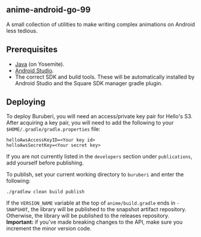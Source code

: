 ## anime-android-go-99

A small collection of utilities to make writing complex animations on Android less tedious.

## Prerequisites

- [Java](http://support.apple.com/kb/DL1572) (on Yosemite).
- [Android Studio](http://developer.android.com/sdk/index.html).
- The correct SDK and build tools. These will be automatically installed by Android Studio and the Square SDK manager gradle plugin.

## Deploying

To deploy Buruberi, you will need an access/private key pair for Hello's S3. After acquiring a key pair, you will need to add the following to your `$HOME/.gradle/gradle.properties` file:

    helloAwsAccessKeyID=<Your key id>
    helloAwsSecretKey=<Your secret key>

If you are not currently listed in the `developers` section under `publications`, add yourself before publishing.

To publish, set your current working directory to `buruberi` and enter the following:

    ./gradlew clean build publish

If the `VERSION_NAME` variable at the top of `anime/build.gradle` ends in `-SNAPSHOT`, the library will be published to the snapshot artifact repository. Otherwise, the library will be published to the releases repository. __Important:__ if you've made breaking changes to the API, make sure you increment the minor version code.
